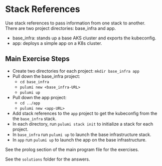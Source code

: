 # Stack References

Use stack references to pass information from one stack to another.  
There are two project directories: base_infra and app.

- base_infra: stands up a base AKS cluster and exports the kubeconfig.
- app: deploys a simple app on a K8s cluster.

## Main Exercise Steps

- Create two directories for each project: `mkdir base_infra app`
- Pull down the base_infra project:
  - `cd base_infra`
  - `pulumi new <base_infra-URL>`
  - `pulumi up`
- Pull down the app project:
  - `cd ../app`
  - `pulumi new <app-URL>`
- Add stack references to the `app` project to get the kubeconfig from the the `base_infra` stack.
- In each directory, run `pulumi stack init` to initialize a stack for each project.
- In `base_infra` run `pulumi up` to launch the base infrastructure stack.
- In `app` run `pulumi up` to launch the app on the base infrastructure.

See the prolog section of the main program file for the exercises.

See the `solutions` folder for the answers.
